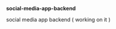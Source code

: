 **social-media-app-backend**             
          
social media app backend ( working on it )          
    
  
 
  

